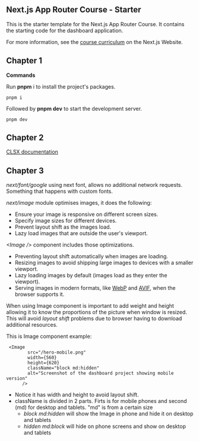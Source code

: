 ## Next.js App Router Course - Starter

This is the starter template for the Next.js App Router Course. It contains the starting code for the dashboard application.

For more information, see the [course curriculum](https://nextjs.org/learn) on the Next.js Website.

## Chapter 1

**Commands**

Run **pnpm** i to install the project's packages.

``` 
pnpm i 
```

Followed by **pnpm dev** to start the development server.

```
pnpm dev
```

## Chapter 2

[CLSX documentation](https://github.com/lukeed/clsx)

## Chapter 3
*next/font/google* using next font, allows no additional network requests. Something that happens with custom fonts.

*next/image* module optimises images, it does the following:

- Ensure your image is responsive on different screen sizes.
- Specify image sizes for different devices.
- Prevent layout shift as the images load.
- Lazy load images that are outside the user's viewport.

*\<Image /\>* component includes those optimizations.
- Preventing layout shift automatically when images are loading.
- Resizing images to avoid shipping large images to devices with a smaller viewport.
- Lazy loading images by default (images load as they enter the viewport).
- Serving images in modern formats, like [WebP](https://developer.mozilla.org/en-US/docs/Web/Media/Guides/Formats/Image_types#webp) and [AVIF](https://developer.mozilla.org/en-US/docs/Web/Media/Guides/Formats/Image_types#avif_image), when the browser supports it.

When using Image component is important to add weight and height allowing it to know the proportions of the picture when window is resized. This will avoid *layout shift* problems due to browser having to download additional resources.

This is Image component example:
```
 <Image
        src="/hero-mobile.png"
        width={560}
        height={620}
        className="block md:hidden"
        alt="Screenshot of the dashboard project showing mobile version"
      />
```
- Notice it has width and height to avoid layout shift. 
- className is divided in 2 parts. Firts is for mobile phones and second (md) for desktop and tablets. "md" is from a certain size
    - *block md:hidden* will show the Image in phone and hide it on desktop and tablets
    - *hidden md:block* will hide on phone screens and show on desktop and tablets
